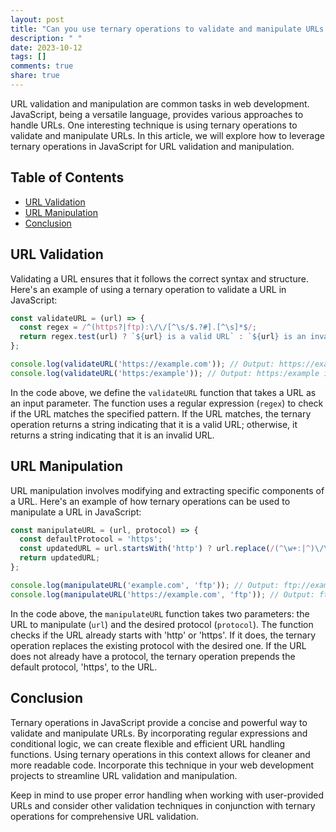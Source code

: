 ```yaml
---
layout: post
title: "Can you use ternary operations to validate and manipulate URLs in JavaScript?"
description: " "
date: 2023-10-12
tags: []
comments: true
share: true
---
```


URL validation and manipulation are common tasks in web development. JavaScript, being a versatile language, provides various approaches to handle URLs. One interesting technique is using ternary operations to validate and manipulate URLs. In this article, we will explore how to leverage ternary operations in JavaScript for URL validation and manipulation.

## Table of Contents
- [URL Validation](#url-validation)
- [URL Manipulation](#url-manipulation)
- [Conclusion](#conclusion)

## URL Validation

Validating a URL ensures that it follows the correct syntax and structure. Here's an example of using a ternary operation to validate a URL in JavaScript:

```javascript
const validateURL = (url) => {
  const regex = /^(https?|ftp):\/\/[^\s/$.?#].[^\s]*$/;
  return regex.test(url) ? `${url} is a valid URL` : `${url} is an invalid URL`;
};

console.log(validateURL('https://example.com')); // Output: https://example.com is a valid URL
console.log(validateURL('https:/example')); // Output: https:/example is an invalid URL
```

In the code above, we define the `validateURL` function that takes a URL as an input parameter. The function uses a regular expression (`regex`) to check if the URL matches the specified pattern. If the URL matches, the ternary operation returns a string indicating that it is a valid URL; otherwise, it returns a string indicating that it is an invalid URL.

## URL Manipulation

URL manipulation involves modifying and extracting specific components of a URL. Here's an example of how ternary operations can be used to manipulate a URL in JavaScript:

```javascript
const manipulateURL = (url, protocol) => {
  const defaultProtocol = 'https';
  const updatedURL = url.startsWith('http') ? url.replace(/(^\w+:|^)\/\//, `${protocol}://`) : `${defaultProtocol}://${url}`;
  return updatedURL;
};

console.log(manipulateURL('example.com', 'ftp')); // Output: ftp://example.com
console.log(manipulateURL('https://example.com', 'ftp')); // Output: ftp://example.com
```

In the code above, the `manipulateURL` function takes two parameters: the URL to manipulate (`url`) and the desired protocol (`protocol`). The function checks if the URL already starts with 'http' or 'https'. If it does, the ternary operation replaces the existing protocol with the desired one. If the URL does not already have a protocol, the ternary operation prepends the default protocol, 'https', to the URL.

## Conclusion

Ternary operations in JavaScript provide a concise and powerful way to validate and manipulate URLs. By incorporating regular expressions and conditional logic, we can create flexible and efficient URL handling functions. Using ternary operations in this context allows for cleaner and more readable code. Incorporate this technique in your web development projects to streamline URL validation and manipulation.

Keep in mind to use proper error handling when working with user-provided URLs and consider other validation techniques in conjunction with ternary operations for comprehensive URL validation.